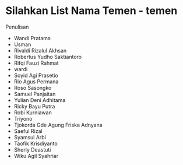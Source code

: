 # Silahkan List Nama Temen - temen

Penulisan

- Wandi Pratama
- Usman
- Rivaldi Rizalul Akhsan
- Robertus Yudho Saktiantoro
- Rifqi Fauzi Rahmat
- wardi
- Soyid Agi Prasetio
- Rio Agus Permana
- Roso Sasongko
- Samuel Panjaitan
- Yulian Deni Adhitama
- Ricky Bayu Putra
- Robi Kurniawan
- Triyono
- Tjokorda Gde Agung Friska Adnyana
- Saeful Rizal
- Syamsul Arbi
- Taofik Krisdiyanto
- Sherly Deastuti
- Wiku Agil Syahriar
